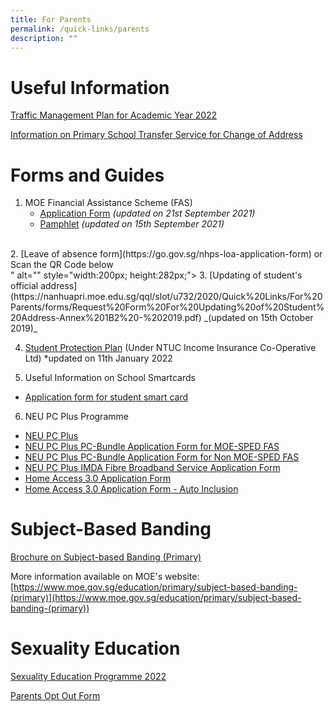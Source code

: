 ```yaml
---
title: For Parents
permalink: /quick-links/parents
description: ""
---
```

# Useful Information
[Traffic Management Plan for Academic Year 2022](https://nanhuapri.moe.edu.sg/nhps-1/news-and-updates/traffic-management-plan-2022)

[Information on Primary School Transfer Service for Change of Address](https://nanhuapri.moe.edu.sg/qql/slot/u732/2020/Quick%20Links/For%20Parents/Annex%20B%20-%20Information%20sheet%20for%20parents.pdf)

# Forms and Guides
1. MOE Financial Assistance Scheme (FAS)
	* [Application Form](https://nanhuapri.moe.edu.sg/qql/slot/u732/2021/MOE%20FAS%20Application%20Form%20Sep%2021.pdf) _(updated on 21st September 2021)_
	* [Pamphlet](https://nanhuapri.moe.edu.sg/qql/slot/u732/2021/MOE_FAS_Pamphlet_2022.pdf) _(updated on 15th September 2021)_
<br>
2. [Leave of absence form](https://go.gov.sg/nhps-loa-application-form) or Scan the QR Code below
<br> <img src="<img src="https://d33wubrfki0l68.cloudfront.net/c07ee306e66d8b164b10e6e7088281b9c1df91d4/0493f/images/gogovnanhua.png" alt="">" alt="" style="width:200px; height:282px;">
3. [Updating of student's official address](https://nanhuapri.moe.edu.sg/qql/slot/u732/2020/Quick%20Links/For%20Parents/forms/Request%20Form%20For%20Updating%20of%20Student%20Address-Annex%201B2%20-%202019.pdf)  _(updated on 15th October 2019)_
<br>

4. [Student Protection Plan](https://nanhuapri.moe.edu.sg/qql/slot/u732/GPA%20Product%20Fact%20Sheet%202022.pdf) (Under NTUC Income Insurance Co-Operative Ltd) *updated on 11th January 2022


5. Useful Information on School Smartcards 
* [Application form for student smart card](https://nanhuapri.moe.edu.sg/qql/slot/u732/2020/Quick%20Links/For%20Parents/forms/Application%20For%20School%20Smart%20Card%20(SSC).pdf) 

6. NEU PC Plus Programme
* [NEU PC Plus](https://nanhuapri.moe.edu.sg/qql/slot/u732/2020/Quick%20Links/For%20Parents/forms/NEU%20PC%20Plus.pdf)
* [NEU PC Plus PC-Bundle Application Form for MOE-SPED FAS](https://nanhuapri.moe.edu.sg/qql/slot/u732/Admin/2021/NPP%20Application%20Form%20for%20MOE-SPED%20FAS.pdf)
* [NEU PC Plus PC-Bundle Application Form for Non MOE-SPED FAS](https://nanhuapri.moe.edu.sg/qql/slot/u732/Admin/2021/NPP%20Application%20Form%20for%20NON%20MOE-SPED%20FAS.pdf)
* [NEU PC Plus IMDA Fibre Broadband Service Application Form](https://nanhuapri.moe.edu.sg/qql/slot/u732/Admin/2021/NEU%20PC%20Plus%20IMDA%20Fibre%20Broadband%20Service%20Application%20Form.pdf)
* [Home Access 3.0 Application Form](https://nanhuapri.moe.edu.sg/qql/slot/u732/Admin/2021/Home%20Access%203.0%20Application%20Form.pdf)
* [Home Access 3.0 Application Form - Auto Inclusion](https://nanhuapri.moe.edu.sg/qql/slot/u732/Admin/2021/Home%20Access%203.0%20Application%20Form%20-%20Auto%20Inclusion.pdf)

# Subject-Based Banding
[Brochure on Subject-based Banding (Primary)](https://nanhuapri.moe.edu.sg/qql/slot/u732/2020/Quick%20Links/For%20Parents/1.%20MOE_SBB_ENG_1%20Mar%202018.pdf)

More information available on MOE's website:
[https://www.moe.gov.sg/education/primary/subject-based-banding-(primary)](https://www.moe.gov.sg/education/primary/subject-based-banding-(primary))

# Sexuality Education
[Sexuality Education Programme 2022](https://nanhuapri.moe.edu.sg/qql/slot/u732/Programmes/Sexuality%20Education/Sexuality%20Education%20Programme%202022.pdf)

[Parents Opt Out Form](https://nanhuapri.moe.edu.sg/qql/slot/u732/Programmes/Sexuality%20Education/2022%20Parents%20opt%20out%20form.pdf)